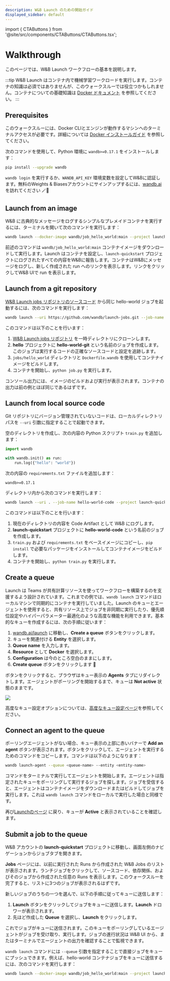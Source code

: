 ```yaml
---
description: W&B Launch のための開始ガイド
displayed_sidebar: default
---
```


import { CTAButtons } from '@site/src/components/CTAButtons/CTAButtons.tsx';


# Walkthrough

このページでは、W&B Launch ワークフローの基本を説明します。

:::tip
W&B Launch はコンテナ内で機械学習ワークロードを実行します。コンテナの知識は必須ではありませんが、このウォークスルーでは役立つかもしれません。コンテナについての基礎知識は [Docker ドキュメント](https://docs.docker.com/guides/docker-concepts/the-basics/what-is-a-container/) を参照してください。
:::

## Prerequisites

このウォークスルーには、Docker CLIとエンジンが動作するマシンへのターミナルアクセスが必要です。詳細については [Docker インストールガイド](https://docs.docker.com/engine/install/) を参照してください。

次のコマンドを使用して、Python 環境に `wandb>=0.17.1` をインストールします：

```bash
pip install --upgrade wandb
```

`wandb login` を実行するか、`WANDB_API_KEY` 環境変数を設定してW&Bに認証します。無料のWeights & Biasesアカウントにサインアップするには、[wandb.ai](https://wandb.ai) を訪れてください 🪄🐝

## Launch from an image

W&B に古典的なメッセージをログするシンプルなプレメイドコンテナを実行するには、ターミナルを開いて次のコマンドを実行します：

```bash
wandb launch --docker-image wandb/job_hello_world:main --project launch-quickstart
```

前述のコマンドは `wandb/job_hello_world:main` コンテナイメージをダウンロードして実行します。Launch はコンテナを設定し、`launch-quickstart` プロジェクトにログされたすべての内容をW&Bに報告します。コンテナはW&Bにメッセージをログし、新しく作成された run へのリンクを表示します。リンクをクリックしてW&B UIで run を表示します。

## Launch from a git repository

[W&B Launch jobs リポジトリのソースコード](https://github.com/wandb/launch-jobs) から同じ hello-world ジョブを起動するには、次のコマンドを実行します：

```bash
wandb launch --uri https://github.com/wandb/launch-jobs.git --job-name hello-world-git --project launch-quickstart --build-context jobs/hello_world --dockerfile Dockerfile.wandb --entry-point "python job.py"
```
このコマンドは以下のことを行います：
1. [W&B Launch jobs リポジトリ](https://github.com/wandb/launch-jobs) を一時ディレクトリにクローンします。
2. **hello** プロジェクトに **hello-world-git** という名前のジョブを作成します。このジョブは実行するコードの正確なソースコードと設定を追跡します。
3. `jobs/hello_world` ディレクトリと `Dockerfile.wandb` を使用してコンテナイメージをビルドします。
4. コンテナを開始し、`python job.py` を実行します。

コンソール出力には、イメージのビルドおよび実行が表示されます。コンテナの出力は前の例とほぼ同じであるはずです。

## Launch from local source code

Git リポジトリにバージョン管理されていないコードは、ローカルディレクトリパスを `--uri` 引数に指定することで起動できます。

空のディレクトリを作成し、次の内容の Python スクリプト `train.py` を追加します：

```python
import wandb

with wandb.init() as run:
    run.log({"hello": "world"})
```

次の内容の `requirements.txt` ファイルを追加します：

```text
wandb>=0.17.1
```

ディレクトリ内から次のコマンドを実行します：

```bash
wandb launch --uri . --job-name hello-world-code --project launch-quickstart --entry-point "python train.py"
```

このコマンドは以下のことを行います：
1. 現在のディレクトリの内容を Code Artifact として W&B にログします。
2. **launch-quickstart** プロジェクトに **hello-world-code** という名前のジョブを作成します。
3. `train.py` および `requirements.txt` をベースイメージにコピーし、`pip install` で必要なパッケージをインストールしてコンテナイメージをビルドします。
4. コンテナを開始し、`python train.py` を実行します。

## Create a queue

Launch は Teams が共有計算リソースを使ってワークフローを構築するのを支援するよう設計されています。これまでの例では、`wandb launch` コマンドはローカルマシンで同期的にコンテナを実行していました。Launch のキューとエージェントを使用すると、共有リソース上でジョブを非同期に実行したり、優先順位設定やハイパーパラメーター最適化のような高度な機能を利用できます。基本的なキューを作成するには、次の手順に従います：

1. [wandb.ai/launch](https://wandb.ai/launch) に移動し、**Create a queue** ボタンをクリックします。
2. キューを関連付ける **Entity** を選択します。
3. **Queue name** を入力します。
4. **Resource** として **Docker** を選択します。
5. **Configuration** は今のところ空白のままにします。
6. **Create queue** ボタンをクリックします 🚀

ボタンをクリックすると、ブラウザはキュー表示の **Agents** タブにリダイレクトします。エージェントがポーリングを開始するまで、キューは **Not active** 状態のままです。

![](/images/launch/create_docker_queue.gif)

高度なキュー設定オプションについては、[高度なキュー設定ページ](./setup-queue-advanced.md)を参照してください。

## Connect an agent to the queue

ポーリングエージェントがない場合、キュー表示の上部に赤いバナーで **Add an agent** ボタンが表示されます。ボタンをクリックして、エージェントを実行するためのコマンドをコピーします。コマンドは以下のようになります：

```bash
wandb launch-agent --queue <queue-name> --entity <entity-name>
```

コマンドをターミナルで実行してエージェントを開始します。エージェントは指定されたキューをポーリングして実行するジョブを探します。ジョブを受信すると、エージェントはコンテナイメージをダウンロードまたはビルドしてジョブを実行します。これは `wandb launch` コマンドをローカルで実行した場合と同様です。

再び[Launchのページ](https://wandb.ai/launch) に戻り、キューが **Active** と表示されていることを確認します。

## Submit a job to the queue

W&B アカウントの **launch-quickstart** プロジェクトに移動し、画面左側のナビゲーションからジョブタブを開きます。

**Jobs** ページには、以前に実行された Runs から作成された W&B Jobs のリストが表示されます。ランチジョブをクリックして、ソースコード、依存関係、およびそのジョブから作成された任意の Runs を表示します。このウォークスルーを完了すると、リストに3つのジョブが表示されるはずです。

新しいジョブのうちの一つを選んで、以下の手順に従ってキューに送信します：

1. **Launch** ボタンをクリックしてジョブをキューに送信します。**Launch** ドロワーが表示されます。
2. 先ほど作成した **Queue** を選択し、**Launch** をクリックします。

これでジョブがキューに送信されます。このキューをポーリングしているエージェントがジョブを受け取り、実行します。ジョブの進行状況は W&B UI から、またはターミナルでエージェントの出力を確認することで監視できます。

`wandb launch` コマンドには `--queue` 引数を指定することで直接ジョブをキューにプッシュできます。例えば、hello-world コンテナジョブをキューに送信するには、次のコマンドを実行します：

```bash
wandb launch --docker-image wandb/job_hello_world:main --project launch-quickstart --queue <queue-name>
```